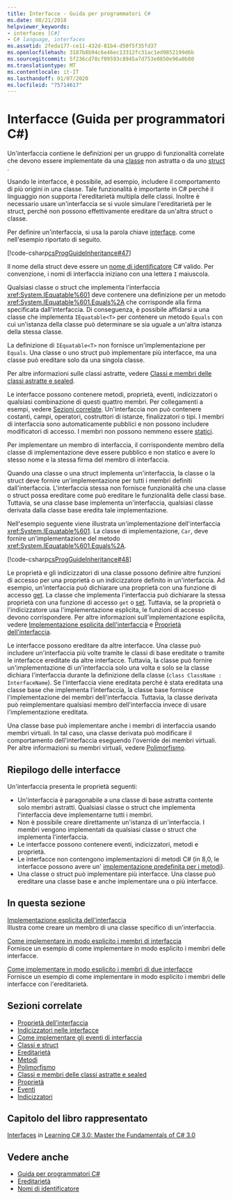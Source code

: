 ```yaml
---
title: Interfacce - Guida per programmatori C#
ms.date: 08/21/2018
helpviewer_keywords:
- interfaces [C#]
- C# language, interfaces
ms.assetid: 2feda177-ce11-432d-81b4-d50f5f35fd37
ms.openlocfilehash: 3187b8b94c6e46ec13312fc31ac1ed9852199d6b
ms.sourcegitcommit: 5f236cd78cf09593c8945a7d753e0850e96a0b80
ms.translationtype: MT
ms.contentlocale: it-IT
ms.lasthandoff: 01/07/2020
ms.locfileid: "75714617"
---
```

# <a name="interfaces-c-programming-guide"></a>Interfacce (Guida per programmatori C#)

Un'interfaccia contiene le definizioni per un gruppo di funzionalità correlate che devono essere implementate da una [classe](../../language-reference/keywords/class.md) non astratta o da uno [struct](../../language-reference/keywords/struct.md) .
  
Usando le interfacce, è possibile, ad esempio, includere il comportamento di più origini in una classe. Tale funzionalità è importante in C# perché il linguaggio non supporta l'ereditarietà multipla delle classi. Inoltre è necessario usare un'interfaccia se si vuole simulare l'ereditarietà per le struct, perché non possono effettivamente ereditare da un'altra struct o classe.  
  
Per definire un'interfaccia, si usa la parola chiave [interface](../../language-reference/keywords/interface.md). come nell'esempio riportato di seguito.  
  
 [!code-csharp[csProgGuideInheritance#47](~/samples/snippets/csharp/VS_Snippets_VBCSharp/csProgGuideInheritance/CS/Inheritance.cs#47)]  

Il nome della struct deve essere un [nome di identificatore](../inside-a-program/identifier-names.md) C# valido. Per convenzione, i nomi di interfaccia iniziano con una lettera `I` maiuscola.

Qualsiasi classe o struct che implementa l'interfaccia <xref:System.IEquatable%601> deve contenere una definizione per un metodo <xref:System.IEquatable%601.Equals%2A> che corrisponde alla firma specificata dall'interfaccia. Di conseguenza, è possibile affidarsi a una classe che implementa `IEquatable<T>` per contenere un metodo `Equals` con cui un'istanza della classe può determinare se sia uguale a un'altra istanza della stessa classe.  
  
La definizione di `IEquatable<T>` non fornisce un'implementazione per `Equals`. Una classe o uno struct può implementare più interfacce, ma una classe può ereditare solo da una singola classe.
  
Per altre informazioni sulle classi astratte, vedere [Classi e membri delle classi astratte e sealed](../classes-and-structs/abstract-and-sealed-classes-and-class-members.md).  
  
Le interfacce possono contenere metodi, proprietà, eventi, indicizzatori o qualsiasi combinazione di questi quattro membri. Per collegamenti a esempi, vedere [Sezioni correlate](./index.md#BKMK_RelatedSections). Un'interfaccia non può contenere costanti, campi, operatori, costruttori di istanze, finalizzatori o tipi. I membri di interfaccia sono automaticamente pubblici e non possono includere modificatori di accesso. I membri non possono nemmeno essere [statici](../../language-reference/keywords/static.md).  
  
Per implementare un membro di interfaccia, il corrispondente membro della classe di implementazione deve essere pubblico e non statico e avere lo stesso nome e la stessa firma del membro di interfaccia.  
  
Quando una classe o una struct implementa un'interfaccia, la classe o la struct deve fornire un'implementazione per tutti i membri definiti dall'interfaccia. L'interfaccia stessa non fornisce funzionalità che una classe o struct possa ereditare come può ereditare le funzionalità delle classi base. Tuttavia, se una classe base implementa un'interfaccia, qualsiasi classe derivata dalla classe base eredita tale implementazione.  
  
Nell'esempio seguente viene illustrata un'implementazione dell'interfaccia <xref:System.IEquatable%601>. La classe di implementazione, `Car`, deve fornire un'implementazione del metodo <xref:System.IEquatable%601.Equals%2A>.  
  
 [!code-csharp[csProgGuideInheritance#48](~/samples/snippets/csharp/VS_Snippets_VBCSharp/csProgGuideInheritance/CS/Inheritance.cs#48)]  
  
Le proprietà e gli indicizzatori di una classe possono definire altre funzioni di accesso per una proprietà o un indicizzatore definito in un'interfaccia. Ad esempio, un'interfaccia può dichiarare una proprietà con una funzione di accesso [get](../../language-reference/keywords/get.md). La classe che implementa l'interfaccia può dichiarare la stessa proprietà con una funzione di accesso `get` o [set](../../language-reference/keywords/set.md). Tuttavia, se la proprietà o l'indicizzatore usa l'implementazione esplicita, le funzioni di accesso devono corrispondere. Per altre informazioni sull'implementazione esplicita, vedere [Implementazione esplicita dell'interfaccia](explicit-interface-implementation.md) e [Proprietà dell'interfaccia](../classes-and-structs/interface-properties.md).  

Le interfacce possono ereditare da altre interfacce. Una classe può includere un'interfaccia più volte tramite le classi di base ereditate o tramite le interfacce ereditate da altre interfacce. Tuttavia, la classe può fornire un'implementazione di un'interfaccia solo una volta e solo se la classe dichiara l'interfaccia durante la definizione della classe (`class ClassName : InterfaceName`). Se l'interfaccia viene ereditata perché è stata ereditata una classe base che implementa l'interfaccia, la classe base fornisce l'implementazione dei membri dell'interfaccia. Tuttavia, la classe derivata può reimplementare qualsiasi membro dell'interfaccia invece di usare l'implementazione ereditata.  
  
Una classe base può implementare anche i membri di interfaccia usando membri virtuali. In tal caso, una classe derivata può modificare il comportamento dell'interfaccia eseguendo l'override dei membri virtuali. Per altre informazioni su membri virtuali, vedere [Polimorfismo](../classes-and-structs/polymorphism.md).  
  
## <a name="interfaces-summary"></a>Riepilogo delle interfacce

Un'interfaccia presenta le proprietà seguenti:  

- Un'interfaccia è paragonabile a una classe di base astratta contente solo membri astratti. Qualsiasi classe o struct che implementa l'interfaccia deve implementarne tutti i membri.
- Non è possibile creare direttamente un'istanza di un'interfaccia. I membri vengono implementati da qualsiasi classe o struct che implementa l'interfaccia.
- Le interfacce possono contenere eventi, indicizzatori, metodi e proprietà.
- Le interfacce non contengono implementazioni di metodi C# (in 8,0, le interfacce possono avere un' [implementazione predefinita per i metodi](../../whats-new/csharp-8.md#default-interface-methods)).
- Una classe o struct può implementare più interfacce. Una classe può ereditare una classe base e anche implementare una o più interfacce.

## <a name="in-this-section"></a>In questa sezione

[Implementazione esplicita dell'interfaccia](explicit-interface-implementation.md)  
 Illustra come creare un membro di una classe specifico di un'interfaccia.  
  
 [Come implementare in modo esplicito i membri di interfaccia](how-to-explicitly-implement-interface-members.md)  
 Fornisce un esempio di come implementare in modo esplicito i membri delle interfacce.  
  
 [Come implementare in modo esplicito i membri di due interfacce](how-to-explicitly-implement-members-of-two-interfaces.md)  
 Fornisce un esempio di come implementare in modo esplicito i membri delle interfacce con l'ereditarietà.  
  
## <a name="BKMK_RelatedSections"></a> Sezioni correlate

- [Proprietà dell'interfaccia](../classes-and-structs/interface-properties.md)  
- [Indicizzatori nelle interfacce](../indexers/indexers-in-interfaces.md)  
- [Come implementare gli eventi di interfaccia](../events/how-to-implement-interface-events.md)
- [Classi e struct](../classes-and-structs/index.md)  
- [Ereditarietà](../classes-and-structs/inheritance.md)  
- [Metodi](../classes-and-structs/methods.md)  
- [Polimorfismo](../classes-and-structs/polymorphism.md)  
- [Classi e membri delle classi astratte e sealed](../classes-and-structs/abstract-and-sealed-classes-and-class-members.md)  
- [Proprietà](../classes-and-structs/properties.md)  
- [Eventi](../events/index.md)  
- [Indicizzatori](../indexers/index.md)  
  
## <a name="featured-book-chapter"></a>Capitolo del libro rappresentato

[Interfaces](https://docs.microsoft.com/previous-versions/visualstudio/visual-studio-2008/ff652489%28v%3Dorm.10%29) in [Learning C# 3.0: Master the Fundamentals of C# 3.0](https://docs.microsoft.com/previous-versions/visualstudio/visual-studio-2008/ff652493%28v%253dorm.10%29)

## <a name="see-also"></a>Vedere anche

- [Guida per programmatori C#](../index.md)
- [Ereditarietà](../classes-and-structs/inheritance.md)
- [Nomi di identificatore](../inside-a-program/identifier-names.md)
